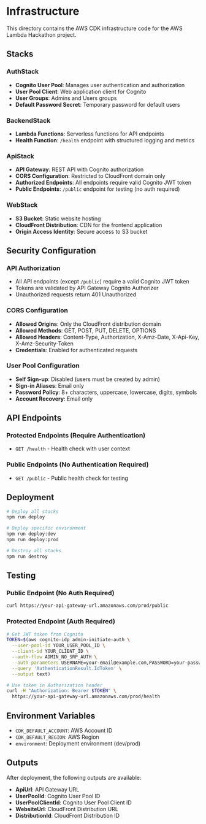 # Infrastructure

This directory contains the AWS CDK infrastructure code for the AWS Lambda Hackathon project.

## Stacks

### AuthStack

- **Cognito User Pool**: Manages user authentication and authorization
- **User Pool Client**: Web application client for Cognito
- **User Groups**: Admins and Users groups
- **Default Password Secret**: Temporary password for default users

### BackendStack

- **Lambda Functions**: Serverless functions for API endpoints
- **Health Function**: `/health` endpoint with structured logging and metrics

### ApiStack

- **API Gateway**: REST API with Cognito authorization
- **CORS Configuration**: Restricted to CloudFront domain only
- **Authorized Endpoints**: All endpoints require valid Cognito JWT token
- **Public Endpoints**: `/public` endpoint for testing (no auth required)

### WebStack

- **S3 Bucket**: Static website hosting
- **CloudFront Distribution**: CDN for the frontend application
- **Origin Access Identity**: Secure access to S3 bucket

## Security Configuration

### API Authorization

- All API endpoints (except `/public`) require a valid Cognito JWT token
- Tokens are validated by API Gateway Cognito Authorizer
- Unauthorized requests return 401 Unauthorized

### CORS Configuration

- **Allowed Origins**: Only the CloudFront distribution domain
- **Allowed Methods**: GET, POST, PUT, DELETE, OPTIONS
- **Allowed Headers**: Content-Type, Authorization, X-Amz-Date, X-Api-Key, X-Amz-Security-Token
- **Credentials**: Enabled for authenticated requests

### User Pool Configuration

- **Self Sign-up**: Disabled (users must be created by admin)
- **Sign-in Aliases**: Email only
- **Password Policy**: 8+ characters, uppercase, lowercase, digits, symbols
- **Account Recovery**: Email only

## API Endpoints

### Protected Endpoints (Require Authentication)

- `GET /health` - Health check with user context

### Public Endpoints (No Authentication Required)

- `GET /public` - Public health check for testing

## Deployment

```bash
# Deploy all stacks
npm run deploy

# Deploy specific environment
npm run deploy:dev
npm run deploy:prod

# Destroy all stacks
npm run destroy
```

## Testing

### Public Endpoint (No Auth Required)

```bash
curl https://your-api-gateway-url.amazonaws.com/prod/public
```

### Protected Endpoint (Auth Required)

```bash
# Get JWT token from Cognito
TOKEN=$(aws cognito-idp admin-initiate-auth \
  --user-pool-id YOUR_USER_POOL_ID \
  --client-id YOUR_CLIENT_ID \
  --auth-flow ADMIN_NO_SRP_AUTH \
  --auth-parameters USERNAME=your-email@example.com,PASSWORD=your-password \
  --query 'AuthenticationResult.IdToken' \
  --output text)

# Use token in Authorization header
curl -H "Authorization: Bearer $TOKEN" \
  https://your-api-gateway-url.amazonaws.com/prod/health
```

## Environment Variables

- `CDK_DEFAULT_ACCOUNT`: AWS Account ID
- `CDK_DEFAULT_REGION`: AWS Region
- `environment`: Deployment environment (dev/prod)

## Outputs

After deployment, the following outputs are available:

- **ApiUrl**: API Gateway URL
- **UserPoolId**: Cognito User Pool ID
- **UserPoolClientId**: Cognito User Pool Client ID
- **WebsiteUrl**: CloudFront Distribution URL
- **DistributionId**: CloudFront Distribution ID
